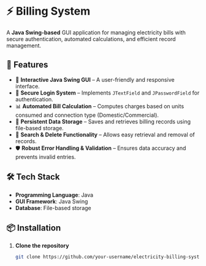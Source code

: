 # ⚡  Billing System

A **Java Swing-based** GUI application for managing electricity bills with secure authentication, automated calculations, and efficient record management.

## 🚀 Features

- 🎨 **Interactive Java Swing GUI** – A user-friendly and responsive interface.
- 🔐 **Secure Login System** – Implements `JTextField` and `JPasswordField` for authentication.
- 📊 **Automated Bill Calculation** – Computes charges based on units consumed and connection type (Domestic/Commercial).
- 💾 **Persistent Data Storage** – Saves and retrieves billing records using file-based storage.
- 🔎 **Search & Delete Functionality** – Allows easy retrieval and removal of records.
- 🛡️ **Robust Error Handling & Validation** – Ensures data accuracy and prevents invalid entries.

## 🛠️ Tech Stack

- **Programming Language**: Java  
- **GUI Framework**: Java Swing  
- **Database**: File-based storage  

## 📦 Installation

1. **Clone the repository**  
   ```sh
   git clone https://github.com/your-username/electricity-billing-system.git
